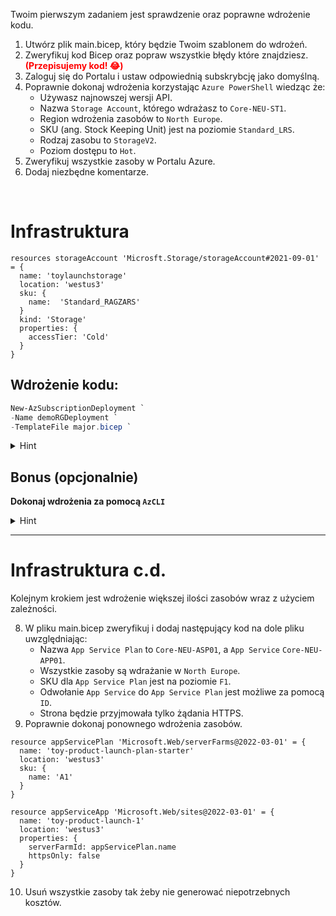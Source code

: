 Twoim pierwszym zadaniem jest sprawdzenie oraz poprawne wdrożenie kodu.
1. Utwórz plik main.bicep, który będzie Twoim szablonem do wdrożeń.
2. Zweryfikuj kod Bicep oraz popraw wszystkie błędy które znajdziesz. <span style="color:red;font-weight:bold">(Przepisujemy kod! :joy:)</span>
3. Zaloguj się do Portalu i ustaw odpowiednią subskrybcję jako domyślną.
4. Poprawnie dokonaj wdrożenia korzystając `Azure PowerShell` wiedząc że:
    - Używasz najnowszej wersji API.
    - Nazwa `Storage Account`, którego wdrażasz to `Core-NEU-ST1`.
    - Region wdrożenia zasobów to `North Europe`.
    - SKU (ang. Stock Keeping Unit) jest na poziomie `Standard_LRS`.
    - Rodzaj zasobu to `StorageV2`.
    - Poziom dostępu to `Hot`.
5. Zweryfikuj wszystkie zasoby w Portalu Azure.
6. Dodaj niezbędne komentarze.

<br>
</p>

# Infrastruktura
```bicep
resources storageAccount 'Microsft.Storage/storageAccount#2021-09-01' = {
  name: 'toylaunchstorage'
  location: 'westus3'
  sku: {
    name:  'Standard_RAGZARS'
  }
  kind: 'Storage'
  properties: {
    accessTier: 'Cold'
  }
}
```

## Wdrożenie kodu:
```PowerShell
New-AzSubscriptionDeployment `
-Name demoRGDeployment `
-TemplateFile major.bicep `
```
<details>
<summary>Hint</summary>
https://learn.microsoft.com/en-us/powershell/module/az.resources/new-azresourcegroupdeployment?view=azps-10.4.1
</details>
</p>


## Bonus (opcjonalnie)
**Dokonaj wdrożenia za pomocą `AzCLI`**
<details>
<summary>Hint</summary>
<b>https://learn.microsoft.com/en-us/cli/azure/deployment/group?view=azure-cli-latest</b>
</details>
</p>

***

# Infrastruktura c.d.
Kolejnym krokiem jest wdrożenie większej ilości zasobów wraz z użyciem zależności.

8. W pliku main.bicep zweryfikuj i dodaj następujący kod na dole pliku uwzględniając:
    - Nazwa `App Service Plan` to `Core-NEU-ASP01`, a `App Service` `Core-NEU-APP01`.
    - Wszystkie zasoby są wdrażanie w `North Europe`.
    - SKU dla `App Service Plan` jest na poziomie `F1`.
    - Odwołanie `App Service` do `App Service Plan` jest możliwe za pomocą `ID`.
    - Strona będzie przyjmowała tylko żądania HTTPS.
9. Poprawnie dokonaj ponownego wdrożenia zasobów.


```bicep
resource appServicePlan 'Microsoft.Web/serverFarms@2022-03-01' = {
  name: 'toy-product-launch-plan-starter'
  location: 'westus3'
  sku: {
    name: 'A1'
  }
}

resource appServiceApp 'Microsoft.Web/sites@2022-03-01' = {
  name: 'toy-product-launch-1'
  location: 'westus3'
  properties: {
    serverFarmId: appServicePlan.name
    httpsOnly: false
  }
}
```

10. Usuń wszystkie zasoby tak żeby nie generować niepotrzebnych kosztów.